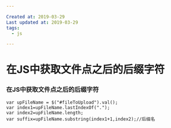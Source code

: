 ```yaml
---

Created at: 2019-03-29
Last updated at: 2019-03-29
tags: 
  - js

---
```


# 在JS中获取文件点之后的后缀字符


### 在JS中获取文件点之后的后缀字符

    var upFileName = $("#fileToUpload").val();
    var index1=upFileName.lastIndexOf(".");
    var index2=upFileName.length;
    var suffix=upFileName.substring(index1+1,index2);//后缀名

